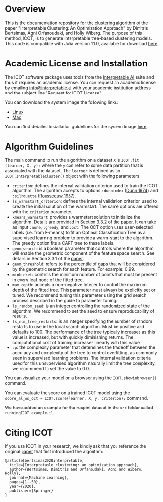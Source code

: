 # Overview
This is the documentation repository for the clustering algorithm of the paper "Interpretable Clustering: An Optimization Approach" by Dimitris Bertsimas, Agni Orfanoudaki, and Holly Wiberg. The purpose of this method, ICOT, is to generate interpretable tree-based clustering models. This code is compatible with Julia version 1.1.0, available for download [here](https://julialang.org/downloads/).

# Academic License and Installation
The ICOT software package uses tools from the [Interpretable AI](https://www.interpretable.ai/) suite and thus it requires an academic license. You can request an academic license by emailing <info@interpretable.ai> with your academic institution address and the subject line "Request for ICOT License".

You can download the system image the following links:
* [Linux](https://iai-system-images.s3.amazonaws.com/icot/linux/julia1.1.0/v1.0/sys-linux-julia1.1.0-iai0.1.0-878.zip) 
* [Mac](https://iai-system-images.s3.amazonaws.com/icot/macos/julia1.1.0/v1.0/sys-macos-julia1.1.0-iai0.1.0-878.zip)

You can find detailed installation guidelines for the system image [here](https://docs.interpretable.ai/stable/installation/).

# Algorithm Guidelines

The main command to run the algorithm on a dataset `X` is `ICOT.fit!(learner, X, y);` where the `y` can refer to some data partition that is associated with the dataset. The `learner` is defined as an `ICOT.InterpretableCluster()` object with the following parameters:
* `criterion`: defines the internal validation criterion used to train the ICOT algorithm. The algorithm accepts to options `:dunnindex` ([Dunn 1974](https://www.tandfonline.com/doi/abs/10.1080/01969727408546059)) and `:silhouette` ([Rousseeuw 1987](https://www.sciencedirect.com/science/article/pii/0377042787901257)).
* `ls_warmstart_criterion`: defines the internal validation criterion used to create the initial solution of the warmstart. The same options are offered with the `criterion` parameter.
* `kmeans_warmstart`: provides a warmstart solution to initialize the algorithm. Details are provided in Section 3.3.2 of the [paper](https://link.springer.com/article/10.1007/s10994-020-05896-2). It can take as input `:none`, `:greedy`, and `:oct`. The OCT option uses user-selected labels (i.e. from K-means) to fit an Optimal Classification Tree as a supervised learning problem to provide a warm-start to the algorithm. The greedy option fits a CART tree to these labels.
* `geom_search`: is a boolean parameter that controls where the algorithm will enable the geometric component of the feature space search. See details in Section 3.3.1 of the [paper](https://link.springer.com/article/10.1007/s10994-020-05896-2).
* `geom_threshold`: refers to the percentile of gaps that will be considered by the geometric search for each feature. For example: 0.99. 
* `minbucket`: controls the minimum number of points that must be present in every leaf node of the fitted tree. 
* `max_depth`: accepts a non-negative Integer to control the maximum depth of the fitted tree. This parameter must always be explicitly set or tuned. We recommend tuning this parameter using the grid search process described in the guide to parameter tuning.
* `ls_random_seed`: is an integer controlling the randomized state of the algorithm. We recommend to set the seed to ensure reproducability of results.
* `ls_num_tree_restarts`: is an integer specifying the number of random restarts to use in the local search algorithm. Must be positive and defaults to 100. The performance of the tree typically increases as this value is increased, but with quickly diminishing returns. The computational cost of training increases linearly with this value. 
* `cp`:  the complexity parameter that determines the tradeoff between the accuracy and complexity of the tree to control overfitting, as commonly seen in supervised learning problems. The internal validation criteria used for this unsupervised algorithm naturally limit the tree complexity, we recommend to set the value to 0.0.

You can visualize your model on a browser using the `ICOT.showinbrowser()` command.

You can evaluate the score on a trained ICOT model using the `score_al_ws_oct = ICOT.score(learner, X, y, criterion);` command.

We have added an example for the ruspini dataset in the `src` folder called `runningICOT_example.jl`.

# Citing ICOT
If you use ICOT in your research, we kindly ask that you reference the original [paper](https://link.springer.com/article/10.1007/s10994-020-05896-2) that first introduced the algorithm:

```
@article{bertsimas2020interpretable,
  title={Interpretable clustering: an optimization approach},
  author={Bertsimas, Dimitris and Orfanoudaki, Agni and Wiberg, Holly},
  journal={Machine Learning},
  pages={1--50},
  year={2020},
  publisher={Springer}
}
```

